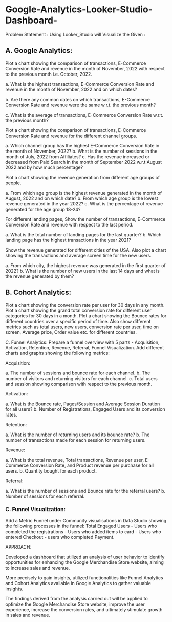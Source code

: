 # Google-Analytics-Looker-Studio-Dashboard-

Problem Statement : Using Looker_Studio will Visualize the Given :

## A. Google Analytics:

Plot a chart showing the comparison of transactions, E-Commerce Conversion Rate and revenue in the month of November, 2022 with respect to the previous month i.e. October, 2022.

a. What is the highest transactions, E-Commerce Conversion Rate and revenue in the month of November, 2022 and on which dates?

b. Are there any common dates on which transactions, E-Commerce Conversion Rate and revenue were the same w.r.t. the previous month?

c. What is the average of transactions, E-Commerce Conversion Rate w.r.t. the previous month?

Plot a chart showing the comparison of transactions, E-Commerce Conversion Rate and revenue for the different channel groups.

a. Which channel group has the highest E-Commerce Conversion Rate in the month of November, 2022? b. What is the number of sessions in the month of July, 2022 from Affiliates? c. Has the revenue increased or decreased from Paid Search in the month of September 2022 w.r.t August 2022 and by how much percentage?

Plot a chart showing the revenue generation from different age groups of people.

a. From which age group is the highest revenue generated in the month of August, 2022 and on which date? b. From which age group is the lowest revenue generated in the year 2022? c. What is the percentage of revenue generated for the age group 18-24?

For different landing pages, Show the number of transactions, E-Commerce Conversion Rate and revenue with respect to the last period.

a. What is the total number of landing pages for the last quarter? b. Which landing page has the highest transactions in the year 2021?

Show the revenue generated for different cities of the USA. Also plot a chart showing the transactions and average screen time for the new users.

a. From which city, the highest revenue was generated in the first quarter of 2022? b. What is the number of new users in the last 14 days and what is the revenue generated by them?

## B. Cohort Analytics:

Plot a chart showing the conversion rate per user for 30 days in any month. Plot a chart showing the grand total conversion rate for different user categories for 30 days in a month. Plot a chart showing the Bounce rates for different countries over a specific period of time. Also show different metrics such as total users, new users, conversion rate per user, time on screen, Average price, Order value etc. for different countries.

C. Funnel Analytics: Prepare a funnel overview with 5 parts - Acquisition, Activation, Retention, Revenue, Referral, Funnel Visualization. Add different charts and graphs showing the following metrics:

Acquisition:

a. The number of sessions and bounce rate for each channel. b. The number of visitors and returning visitors for each channel. c. Total users and session showing comparison with respect to the previous month.

Activation:

a. What is the Bounce rate, Pages/Session and Average Session Duration for all users? b. Number of Registrations, Engaged Users and its conversion rates.

Retention:

a. What is the number of returning users and its bounce rate? b. The number of transactions made for each session for returning users.

Revenue:

a. What is the total revenue, Total transactions, Revenue per user, E-Commerce Conversion Rate, and Product revenue per purchase for all users. b. Quantity bought for each product.

Referral:

a. What is the number of sessions and Bounce rate for the referral users? b. Number of sessions for each referral.

### C. Funnel Visualization:

Add a Metric Funnel under Community visualisations in Data Studio showing the following processes in the funnel: Total Engaged Users - Users who completed the registrations - Users who added items to card - Users who entered Checkout - users who completed Payment.

APPROACH:

Developed a dashboard that utilized an analysis of user behavior to identify opportunities for enhancing the Google Merchandise Store website, aiming to increase sales and revenue.

More precisely to gain insights, utilized functionalities like Funnel Analytics and Cohort Analytics available in Google Analytics to gather valuable insights.

The findings derived from the analysis carried out will be applied to optimize the Google Merchandise Store website, improve the user experience, increase the conversion rates, and ultimately stimulate growth in sales and revenue.
